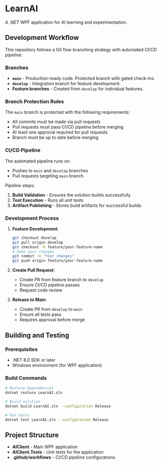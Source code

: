 # LearnAI

A .NET WPF application for AI learning and experimentation.

## Development Workflow

This repository follows a Git flow branching strategy with automated CI/CD pipeline:

### Branches

- **`main`** - Production-ready code. Protected branch with gated check-ins.
- **`develop`** - Integration branch for feature development.
- **Feature branches** - Created from `develop` for individual features.

### Branch Protection Rules

The `main` branch is protected with the following requirements:
- All commits must be made via pull requests
- Pull requests must pass CI/CD pipeline before merging
- At least one approval required for pull requests
- Branch must be up to date before merging

### CI/CD Pipeline

The automated pipeline runs on:
- Pushes to `main` and `develop` branches
- Pull requests targeting `main` branch

Pipeline steps:
1. **Build Validation** - Ensures the solution builds successfully
2. **Test Execution** - Runs all unit tests
3. **Artifact Publishing** - Stores build artifacts for successful builds

### Development Process

1. **Feature Development**:
   ```bash
   git checkout develop
   git pull origin develop
   git checkout -b feature/your-feature-name
   # Make your changes
   git commit -m "Your changes"
   git push origin feature/your-feature-name
   ```

2. **Create Pull Request**:
   - Create PR from feature branch to `develop`
   - Ensure CI/CD pipeline passes
   - Request code review

3. **Release to Main**:
   - Create PR from `develop` to `main`
   - Ensure all tests pass
   - Requires approval before merge

## Building and Testing

### Prerequisites
- .NET 8.0 SDK or later
- Windows environment (for WPF application)

### Build Commands
```bash
# Restore dependencies
dotnet restore LearnAI.sln

# Build solution
dotnet build LearnAI.sln --configuration Release

# Run tests
dotnet test LearnAI.sln --configuration Release
```

## Project Structure

- **AIClient** - Main WPF application
- **AIClient.Tests** - Unit tests for the application
- **.github/workflows** - CI/CD pipeline configurations
